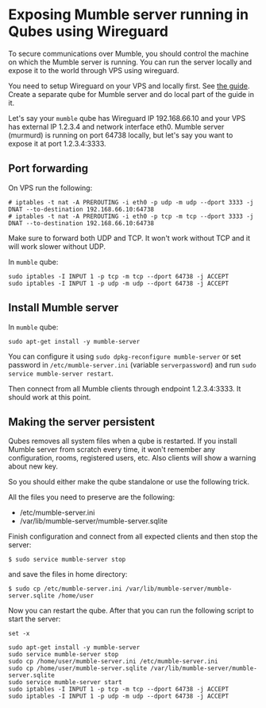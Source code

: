 # Exposing Mumble server running in Qubes using Wireguard

To secure communications over Mumble, you should control the machine on which
the Mumble server is running. You can run the server locally and expose it
to the world through VPS using wireguard.

You need to setup Wireguard on your VPS and locally first.
See [the guide][wireguard]. Create a separate qube for Mumble server
and do local part of the guide in it.

Let's say your `mumble` qube has Wireguard IP 192.168.66.10 and
your VPS has external IP 1.2.3.4 and network interface eth0.
Mumble server (murmurd) is running on port 64738 locally, but let's say
you want to expose it at port 1.2.3.4:3333.

## Port forwarding

On VPS run the following:

```
# iptables -t nat -A PREROUTING -i eth0 -p udp -m udp --dport 3333 -j DNAT --to-destination 192.168.66.10:64738
# iptables -t nat -A PREROUTING -i eth0 -p tcp -m tcp --dport 3333 -j DNAT --to-destination 192.168.66.10:64738
```

Make sure to forward both UDP and TCP. It won't work without TCP and
it will work slower without UDP.

In `mumble` qube:

```
sudo iptables -I INPUT 1 -p tcp -m tcp --dport 64738 -j ACCEPT
sudo iptables -I INPUT 1 -p udp -m udp --dport 64738 -j ACCEPT
```

## Install Mumble server

In `mumble` qube:

```
sudo apt-get install -y mumble-server
```

You can configure it using `sudo dpkg-reconfigure mumble-server` or
set password in `/etc/mumble-server.ini` (variable `serverpassword`) and
run `sudo service mumble-server restart`.

Then connect from all Mumble clients through endpoint 1.2.3.4:3333.
It should work at this point.

## Making the server persistent

Qubes removes all system files when a qube is restarted. If you install
Mumble server from scratch every time, it won't remember any configuration,
rooms, registered users, etc. Also clients will show a warning about new key.

So you should either make the qube standalone or use the following trick.

All the files you need to preserve are the following:

 * /etc/mumble-server.ini
 * /var/lib/mumble-server/mumble-server.sqlite

Finish configuration and connect from all expected clients and then stop the server:

```
$ sudo service mumble-server stop
```

and save the files in home directory:

```
$ sudo cp /etc/mumble-server.ini /var/lib/mumble-server/mumble-server.sqlite /home/user
```

Now you can restart the qube.
After that you can run the following script to start the server:

```
set -x

sudo apt-get install -y mumble-server
sudo service mumble-server stop
sudo cp /home/user/mumble-server.ini /etc/mumble-server.ini
sudo cp /home/user/mumble-server.sqlite /var/lib/mumble-server/mumble-server.sqlite
sudo service mumble-server start
sudo iptables -I INPUT 1 -p tcp -m tcp --dport 64738 -j ACCEPT
sudo iptables -I INPUT 1 -p udp -m udp --dport 64738 -j ACCEPT
```

[wireguard]: ../wireguard
